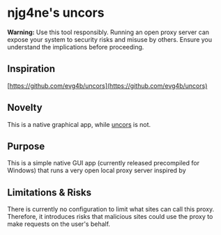 # njg4ne's uncors

**Warning:** Use this tool responsibly. Running an open proxy server can expose your system to security risks and misuse by others. Ensure you understand the implications before proceeding.

## Inspiration

[https://github.com/evg4b/uncors](https://github.com/evg4b/uncors)

## Novelty

This is a native graphical app, while [uncors](https://github.com/evg4b/uncors) is not.

## Purpose

This is a simple native GUI app (currently released precompiled for Windows) that runs a very open local proxy server inspired by

## Limitations & Risks

There is currently no configuration to limit what sites can call this proxy. Therefore, it introduces risks that malicious sites could use the proxy to make requests on the user's behalf.
